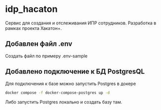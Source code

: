 # idp_hacaton
Сервис для создания и отслеживания ИПР сотрудников. Разработка в рамках проекта Хакатон+.

## Добавлен файл .env
Создать файл по примеру .env-sample

## Добавлено подключение к БД PostgresQL
Для подключения к базе можно запустить Postgres в докере
```bash
docker compose -f docker-compose-postgres up -d
```

Либо запустить Postgres локально и создать базу там.
